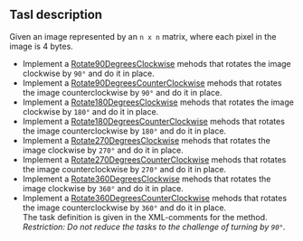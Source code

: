 ## Tasl description

Given an image represented by an `n x n` matrix, where each pixel in the image is 4 bytes.
- Implement a [Rotate90DegreesСlockwise](RotateMatrix/ArrayExtensions.cs#L14) mehods that rotates the image clockwise by `90°` and do it in place.
- Implement a [Rotate90DegreesCounterСlockwise](RotateMatrix/ArrayExtensions.cs#L24) mehods that rotates the image counterclockwise by `90°` and do it in place.  
- Implement a [Rotate180DegreesСlockwise](RotateMatrix/ArrayExtensions.cs#L34) mehods that rotates the image clockwise by `180°` and do it in place.  
- Implement a [Rotate180DegreesCounterСlockwise](RotateMatrix/ArrayExtensions.cs#L44) mehods that rotates the image counterclockwise by `180°` and do it in place.  
- Implement a [Rotate270DegreesСlockwise](RotateMatrix/ArrayExtensions.cs#L54) mehods that rotates the image clockwise by `270°` and do it in place.  
- Implement a [Rotate270DegreesCounterСlockwise](RotateMatrix/ArrayExtensions.cs#64) mehods that rotates the image counterclockwise by `270°` and do it in place.  
- Implement a [Rotate360DegreesСlockwise](RotateMatrix/ArrayExtensions.cs#L74) mehods that rotates the image clockwise by `360°` and do it in place.  
- Implement a [Rotate360DegreesCounterСlockwise](RotateMatrix/ArrayExtensions.cs#L84) mehods that rotates the image counterclockwise by `360°` and do it in place.    
The task definition is given in the XML-comments for the method.     
_Restriction: Do not reduce the tasks to the challenge of turning by `90°`._    